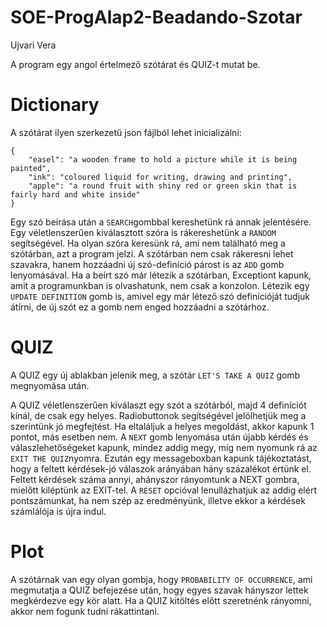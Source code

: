 # SOE-ProgAlap2-Beadando-Szotar
Ujvari Vera

A program egy angol értelmező szótárat és QUIZ-t mutat be.

# Dictionary 
A szótárat ilyen szerkezetű json fájlból lehet inicializálni:

``` 
{
    "easel": "a wooden frame to hold a picture while it is being painted",
    "ink": "coloured liquid for writing, drawing and printing",
    "apple": "a round fruit with shiny red or green skin that is fairly hard and white inside"
}
```

Egy szó beírása után a ``` SEARCH ```gombbal kereshetünk rá annak jelentésére.
Egy véletlenszerűen kiválasztott szóra is rákereshetünk a ``` RANDOM ``` segítségével. 
Ha olyan szóra keresünk rá, ami nem található meg a szótárban, azt a program jelzi.
A szótárban nem csak rákeresni lehet szavakra, hanem hozzáadni új szó-definíció párost is
az ``` ADD ``` gomb lenyomásával. Ha a beírt szó már létezik a szótárban, Exceptiont kapunk,
amit a programunkban is olvashatunk, nem csak a konzolon.
Létezik egy ``` UPDATE DEFINITION``` gomb is, amivel egy már létező szó definícióját tudjuk átírni,
de új szót ez a gomb nem enged hozzáadni a szótárhoz. 



# QUIZ
A QUIZ egy új ablakban jelenik meg, a szótár ``` LET'S TAKE A QUIZ ```  gomb megnyomása után. 

A QUIZ véletlenszerűen kiválaszt egy szót a szótárból, majd 4 definíciót kínál, de csak egy helyes.
Radiobuttonok segítségével jelölhetjük meg a szerintünk jó megfejtést.
Ha eltaláljuk a helyes megoldást, akkor kapunk 1 pontot, más esetben nem.
A ``` NEXT ``` gomb lenyomása után újabb kérdés és válaszlehetőségeket kapunk, mindez addig megy,
míg nem nyomunk rá az ``` EXIT THE QUIZ ```nyomra. Ezután egy messageboxban kapunk tájékoztatást,
hogy a feltett kérdések-jó válaszok arányában hány százalékot értünk el.
Feltett kérdések száma annyi, ahányszor rányomtunk a NEXT gombra, mielőtt kiléptünk az EXIT-tel.
A ``` RESET ``` opcióval lenullázhatjuk az addig elért pontszámunkat, ha nem szép
az eredményünk, illetve ekkor a kérdések számlálója is újra indul.


# Plot
A szótárnak van egy olyan gombja, hogy ``` PROBABILITY OF OCCURRENCE ```, ami megmutatja a QUIZ befejezése után,
hogy egyes szavak hányszor lettek megkérdezve egy kör alatt.
Ha a QUIZ kitöltés előtt szeretnénk rányomni, akkor nem fogunk tudni rákattintani. 







